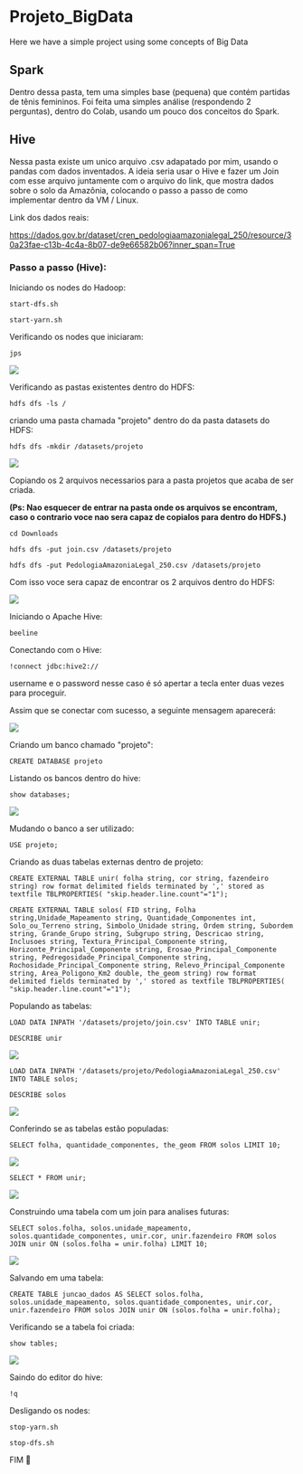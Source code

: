 # Projeto_BigData
Here we have a simple project using some concepts of Big Data

## Spark

Dentro dessa pasta, tem uma simples base (pequena) que contém partidas de tênis femininos. 
Foi feita uma simples análise (respondendo 2 perguntas), dentro do Colab, usando um pouco
dos conceitos do Spark.

## Hive

Nessa pasta existe um unico arquivo .csv adapatado por mim, usando o pandas com dados inventados. 
A ideia seria usar o Hive e fazer um Join com esse arquivo juntamente com o arquivo do link, que mostra dados
sobre o solo da Amazônia, colocando o passo a passo de como implementar dentro da VM / Linux.  

Link dos dados reais:
 
https://dados.gov.br/dataset/cren_pedologiaamazonialegal_250/resource/30a23fae-c13b-4c4a-8b07-de9e66582b06?inner_span=True


### Passo a passo (Hive):

Iniciando os nodes do Hadoop:

`start-dfs.sh`

`start-yarn.sh`

Verificando os nodes que iniciaram:

`jps`

![](https://github.com/RodrigoFranciozi/projeto_BigData/blob/main/Hive/imgs/nodes.png)

Verificando as pastas existentes dentro do HDFS:

`hdfs dfs -ls /`

criando uma pasta chamada "projeto" dentro do da pasta datasets do HDFS:

`hdfs dfs -mkdir /datasets/projeto`

![](https://github.com/RodrigoFranciozi/projeto_BigData/blob/main/Hive/imgs/criacao_pasta_projeto.png)

Copiando os 2 arquivos necessarios para a pasta projetos que acaba de ser criada. 

**(Ps: Nao esquecer de entrar na pasta onde os arquivos se encontram, caso o contrario voce nao sera capaz de copialos para dentro do HDFS.)**

`cd Downloads`

`hdfs dfs -put join.csv /datasets/projeto`

`hdfs dfs -put PedologiaAmazoniaLegal_250.csv /datasets/projeto`

Com isso voce sera capaz de encontrar os 2 arquivos dentro do HDFS:

![](https://github.com/RodrigoFranciozi/projeto_BigData/blob/main/Hive/imgs/encontrar_arquivo_hdfs.png)

Iniciando o Apache Hive:

`beeline`

Conectando com o Hive:

`!connect jdbc:hive2://`

username e o password nesse caso é só apertar a tecla enter duas vezes para proceguir. 

Assim que se conectar com sucesso, a seguinte mensagem aparecerá:

![](https://github.com/RodrigoFranciozi/projeto_BigData/blob/main/Hive/imgs/sucesso_conexao.png)

Criando um banco chamado "projeto":

`CREATE DATABASE projeto`

Listando os bancos dentro do hive:

`show databases;`

![](https://github.com/RodrigoFranciozi/projeto_BigData/blob/main/Hive/imgs/mostrando_databases.png)

Mudando o banco a ser utilizado:

`USE projeto;`

Criando as duas tabelas externas dentro de projeto:

`CREATE EXTERNAL TABLE unir( folha string, cor string, fazendeiro string) row format delimited fields terminated by ',' stored as textfile TBLPROPERTIES( "skip.header.line.count"="1");`

`CREATE EXTERNAL TABLE solos( FID string, Folha string,Unidade_Mapeamento string, Quantidade_Componentes int, Solo_ou_Terreno string, Simbolo_Unidade string, Ordem string, Subordem string, Grande_Grupo string, Subgrupo string, Descricao string, Inclusoes string, Textura_Principal_Componente string, Horizonte_Principal_Componente string, Erosao_Principal_Componente string, Pedregosidade_Principal_Componente string, Rochosidade_Principal_Componente string, Relevo_Principal_Componente string, Area_Poligono_Km2 double, the_geom string) row format delimited fields terminated by ',' stored as textfile TBLPROPERTIES( "skip.header.line.count"="1");`

Populando as tabelas:

`LOAD DATA INPATH '/datasets/projeto/join.csv' INTO TABLE unir;`

`DESCRIBE unir`

![](https://github.com/RodrigoFranciozi/projeto_BigData/blob/main/Hive/imgs/descrevendo_unir.png)

`LOAD DATA INPATH '/datasets/projeto/PedologiaAmazoniaLegal_250.csv' INTO TABLE solos;`

`DESCRIBE solos`

![](https://github.com/RodrigoFranciozi/projeto_BigData/blob/main/Hive/imgs/descrevendo_solos.png)

Conferindo se as tabelas estão populadas:

`SELECT folha, quantidade_componentes, the_geom FROM solos LIMIT 10;`

![](https://github.com/RodrigoFranciozi/projeto_BigData/blob/main/Hive/imgs/select_solos_teste.png)

`SELECT * FROM unir;`

![](https://github.com/RodrigoFranciozi/projeto_BigData/blob/main/Hive/imgs/select_unir_teste.png)

Construindo uma tabela com um join para analises futuras:

`SELECT solos.folha, solos.unidade_mapeamento, solos.quantidade_componentes, unir.cor, unir.fazendeiro FROM solos JOIN unir ON (solos.folha = unir.folha) LIMIT 10;`

![](https://github.com/RodrigoFranciozi/projeto_BigData/blob/main/Hive/imgs/construindo_join.png)

Salvando em uma tabela:

`CREATE TABLE juncao_dados AS SELECT solos.folha, solos.unidade_mapeamento, solos.quantidade_componentes, unir.cor, unir.fazendeiro FROM solos JOIN unir ON (solos.folha = unir.folha);`

Verificando se a tabela foi criada:

`show tables;`

![](https://github.com/RodrigoFranciozi/projeto_BigData/blob/main/Hive/imgs/verificando_join_criado.png)

Saindo do editor do hive:

`!q`

Desligando os nodes:

`stop-yarn.sh`

`stop-dfs.sh`

FIM 🙂
